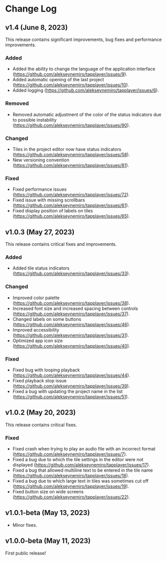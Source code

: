 # Change Log

## v1.4 (June 8, 2023)

This release contains significant improvements, bug fixes and performance improvements.

### Added

* Added the ability to change the language of the application interface (https://github.com/alekseynemiro/tapplayer/issues/9).
* Added automatic opening of the last project (https://github.com/alekseynemiro/tapplayer/issues/10).
* Added logging (https://github.com/alekseynemiro/tapplayer/issues/6).

### Removed

* Removed automatic adjustment of the color of the status indicators due to possible instability (https://github.com/alekseynemiro/tapplayer/issues/90).

### Changed

* Tiles in the project editor now have status indicators (https://github.com/alekseynemiro/tapplayer/issues/58).
* New versioning convention (https://github.com/alekseynemiro/tapplayer/issues/81).

### Fixed

* Fixed performance issues (https://github.com/alekseynemiro/tapplayer/issues/72).
* Fixed issue with missing scrollbars (https://github.com/alekseynemiro/tapplayer/issues/61).
* Fixed display position of labels on tiles (https://github.com/alekseynemiro/tapplayer/issues/65).

## v1.0.3 (May 27, 2023)

This release contains critical fixes and improvements.

### Added

* Added tile status indicators (https://github.com/alekseynemiro/tapplayer/issues/33).

### Changed

* Improved color palette (https://github.com/alekseynemiro/tapplayer/issues/38).
* Increased font size and increased spacing between controls (https://github.com/alekseynemiro/tapplayer/issues/37).
* Changed labels on some buttons (https://github.com/alekseynemiro/tapplayer/issues/46).
* Improved accessibility (https://github.com/alekseynemiro/tapplayer/issues/31).
* Optimized app icon size (https://github.com/alekseynemiro/tapplayer/issues/40).

### Fixed

* Fixed bug with looping playback (https://github.com/alekseynemiro/tapplayer/issues/44).
* Fixed playback stop issue (https://github.com/alekseynemiro/tapplayer/issues/39).
* Fixed a bug with updating the project name in the list (https://github.com/alekseynemiro/tapplayer/issues/51).

## v1.0.2 (May 20, 2023)

This release contains critical fixes.

### Fixed

* Fixed crash when trying to play an audio file with an incorrect format (https://github.com/alekseynemiro/tapplayer/issues/7).
* Fixed a bug due to which the tile settings in the editor were not displayed (https://github.com/alekseynemiro/tapplayer/issues/17).
* Fixed a bug that allowed multiline text to be entered in the tile name (https://github.com/alekseynemiro/tapplayer/issues/18).
* Fixed a bug due to which large text in tiles was sometimes cut off (https://github.com/alekseynemiro/tapplayer/issues/19).
* Fixed button size on wide screens (https://github.com/alekseynemiro/tapplayer/issues/22).

## v1.0.1-beta (May 13, 2023)

* Minor fixes.

## v1.0.0-beta (May 11, 2023)

First public release!
